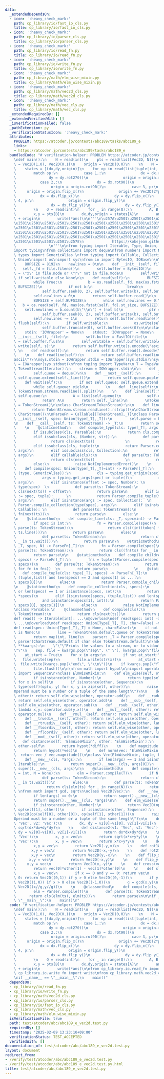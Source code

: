 ```yaml
---
data:
  _extendedDependsOn:
  - icon: ':heavy_check_mark:'
    path: cp_library/io/fast_io_cls.py
    title: cp_library/io/fast_io_cls.py
  - icon: ':heavy_check_mark:'
    path: cp_library/io/parser_cls.py
    title: cp_library/io/parser_cls.py
  - icon: ':heavy_check_mark:'
    path: cp_library/io/read_fn.py
    title: cp_library/io/read_fn.py
  - icon: ':heavy_check_mark:'
    path: cp_library/io/write_fn.py
    title: cp_library/io/write_fn.py
  - icon: ':heavy_check_mark:'
    path: cp_library/math/elm_wise_mixin.py
    title: cp_library/math/elm_wise_mixin.py
  - icon: ':heavy_check_mark:'
    path: cp_library/math/vec2d_cls.py
    title: cp_library/math/vec2d_cls.py
  - icon: ':heavy_check_mark:'
    path: cp_library/math/vec_cls.py
    title: cp_library/math/vec_cls.py
  _extendedRequiredBy: []
  _extendedVerifiedWith: []
  _isVerificationFailed: false
  _pathExtension: py
  _verificationStatusIcon: ':heavy_check_mark:'
  attributes:
    PROBLEM: https://atcoder.jp/contests/abc189/tasks/abc189_e
    links:
    - https://atcoder.jp/contests/abc189/tasks/abc189_e
  bundledCode: "# verification-helper: PROBLEM https://atcoder.jp/contests/abc189/tasks/abc189_e\n\
    \ndef main():\n    N = read(int)\n    pts = read(list[Vec2D, N])\n    \n    dx,dy\
    \ = Vec2D(1,0), Vec2D(0,1)\n    origin = Vec2D(0,0)\n    \n    M = read(int)\n\
    \    states = [(dx,dy,origin)]\n    for op in read(list[tuple[int, ...], M]):\n\
    \        match op:\n            case 1,:\n                dx = dx.rot270()\n \
    \               dy = dy.rot270()\n                origin = origin.rot270()\n \
    \           case 2,:\n                dx = dx.rot90()\n                dy = dy.rot90()\n\
    \                origin = origin.rot90()\n            case 3, p:\n           \
    \     origin = origin.flip_x()\n                origin += Vec2D(2*p,0)\n     \
    \           dx = dx.flip_x()\n                dy = dy.flip_x()\n            case\
    \ 4, p:\n                origin = origin.flip_y()\n                origin += Vec2D(0,2*p)\n\
    \                dx = dx.flip_y()\n                dy = dy.flip_y()\n        states.append((dx,dy,origin))\n\
    \        \n    Q = read(int)\n    for _ in range(Q):\n        A, B = read(tuple[int,-1])\n\
    \        x,y = pts[B]\n        dx,dy,origin = states[A]\n        ans = x*dx+y*dy\
    \ + origin\n        write(*ans)\n\n'''\n\u257A\u2501\u2501\u2501\u2501\u2501\u2501\
    \u2501\u2501\u2501\u2501\u2501\u2501\u2501\u2501\u2501\u2501\u2501\u2501\u2501\
    \u2501\u2501\u2501\u2501\u2501\u2501\u2501\u2501\u2501\u2501\u2501\u2501\u2501\
    \u2501\u2501\u2501\u2501\u2501\u2501\u2501\u2501\u2501\u2501\u2501\u2501\u2501\
    \u2501\u2501\u2501\u2501\u2501\u2501\u2501\u2501\u2501\u2501\u2501\u2501\u2501\
    \u2501\u2501\u2501\u2501\u2578\n             https://kobejean.github.io/cp-library\
    \               \n'''\n\nfrom typing import Iterable, Type, Union, overload\n\
    import typing\nfrom collections import deque\nfrom numbers import Number\nfrom\
    \ types import GenericAlias \nfrom typing import Callable, Collection, Iterator,\
    \ Union\nimport os\nimport sys\nfrom io import BytesIO, IOBase\n\n\nclass FastIO(IOBase):\n\
    \    BUFSIZE = 8192\n    newlines = 0\n\n    def __init__(self, file):\n     \
    \   self._fd = file.fileno()\n        self.buffer = BytesIO()\n        self.writable\
    \ = \"x\" in file.mode or \"r\" not in file.mode\n        self.write = self.buffer.write\
    \ if self.writable else None\n\n    def read(self):\n        BUFSIZE = self.BUFSIZE\n\
    \        while True:\n            b = os.read(self._fd, max(os.fstat(self._fd).st_size,\
    \ BUFSIZE))\n            if not b:\n                break\n            ptr = self.buffer.tell()\n\
    \            self.buffer.seek(0, 2), self.buffer.write(b), self.buffer.seek(ptr)\n\
    \        self.newlines = 0\n        return self.buffer.read()\n\n    def readline(self):\n\
    \        BUFSIZE = self.BUFSIZE\n        while self.newlines == 0:\n         \
    \   b = os.read(self._fd, max(os.fstat(self._fd).st_size, BUFSIZE))\n        \
    \    self.newlines = b.count(b\"\\n\") + (not b)\n            ptr = self.buffer.tell()\n\
    \            self.buffer.seek(0, 2), self.buffer.write(b), self.buffer.seek(ptr)\n\
    \        self.newlines -= 1\n        return self.buffer.readline()\n\n    def\
    \ flush(self):\n        if self.writable:\n            os.write(self._fd, self.buffer.getvalue())\n\
    \            self.buffer.truncate(0), self.buffer.seek(0)\n\n\nclass IOWrapper(IOBase):\n\
    \    stdin: 'IOWrapper' = None\n    stdout: 'IOWrapper' = None\n    \n    def\
    \ __init__(self, file):\n        self.buffer = FastIO(file)\n        self.flush\
    \ = self.buffer.flush\n        self.writable = self.buffer.writable\n\n    def\
    \ write(self, s):\n        return self.buffer.write(s.encode(\"ascii\"))\n   \
    \ \n    def read(self):\n        return self.buffer.read().decode(\"ascii\")\n\
    \    \n    def readline(self):\n        return self.buffer.readline().decode(\"\
    ascii\")\n\nsys.stdin = IOWrapper.stdin = IOWrapper(sys.stdin)\nsys.stdout = IOWrapper.stdout\
    \ = IOWrapper(sys.stdout)\nfrom typing import TypeVar\n_T = TypeVar('T')\n\nclass\
    \ TokenStream(Iterator):\n    stream = IOWrapper.stdin\n\n    def __init__(self):\n\
    \        self.queue = deque()\n\n    def __next__(self):\n        if not self.queue:\
    \ self.queue.extend(self._line())\n        return self.queue.popleft()\n    \n\
    \    def wait(self):\n        if not self.queue: self.queue.extend(self._line())\n\
    \        while self.queue: yield\n        \n    def _line(self):\n        return\
    \ TokenStream.stream.readline().split()\n    \n    def line(self):\n        if\
    \ self.queue:\n            A = list(self.queue)\n            self.queue.clear()\n\
    \            return A\n        return self._line()\n        \nTokenStream.default\
    \ = TokenStream()\n\nclass CharStream(TokenStream):\n\n    def line(self):\n \
    \       return TokenStream.stream.readline().rstrip()\n\nCharStream.default =\
    \ CharStream()\n\nParseFn = Callable[[TokenStream],_T]\nclass Parser:\n    def\
    \ __init__(self, spec: Union[type[_T],_T]):\n        self.parse = Parser.compile(spec)\n\
    \n    def __call__(self, ts: TokenStream) -> _T:\n        return self.parse(ts)\n\
    \    \n    @staticmethod\n    def compile_type(cls: type[_T], args = ()) -> _T:\n\
    \        if issubclass(cls, Parsable):\n            return cls.compile(*args)\n\
    \        elif issubclass(cls, (Number, str)):\n            def parse(ts: TokenStream):\n\
    \                return cls(next(ts))              \n            return parse\n\
    \        elif issubclass(cls, tuple):\n            return Parser.compile_tuple(cls,\
    \ args)\n        elif issubclass(cls, Collection):\n            return Parser.compile_collection(cls,\
    \ args)\n        elif callable(cls):\n            def parse(ts: TokenStream):\n\
    \                return cls(next(ts))              \n            return parse\n\
    \        else:\n            raise NotImplementedError()\n    \n    @staticmethod\n\
    \    def compile(spec: Union[type[_T],_T]=int) -> ParseFn[_T]:\n        if isinstance(spec,\
    \ (type, GenericAlias)):\n            cls = typing.get_origin(spec) or spec\n\
    \            args = typing.get_args(spec) or tuple()\n            return Parser.compile_type(cls,\
    \ args)\n        elif isinstance(offset := spec, Number): \n            cls =\
    \ type(spec)  \n            def parse(ts: TokenStream):\n                return\
    \ cls(next(ts)) + offset\n            return parse\n        elif isinstance(args\
    \ := spec, tuple):      \n            return Parser.compile_tuple(type(spec),\
    \ args)\n        elif isinstance(args := spec, Collection):  \n            return\
    \ Parser.compile_collection(type(spec), args)\n        elif isinstance(fn := spec,\
    \ Callable): \n            def parse(ts: TokenStream):\n                return\
    \ fn(next(ts))\n            return parse\n        else:\n            raise NotImplementedError()\n\
    \n    @staticmethod\n    def compile_line(cls: _T, spec=int) -> ParseFn[_T]:\n\
    \        if spec is int:\n            fn = Parser.compile(spec)\n            def\
    \ parse(ts: TokenStream):\n                return cls((int(token) for token in\
    \ ts.line()))\n            return parse\n        else:\n            fn = Parser.compile(spec)\n\
    \            def parse(ts: TokenStream):\n                return cls((fn(ts) for\
    \ _ in ts.wait()))\n            return parse\n\n    @staticmethod\n    def compile_repeat(cls:\
    \ _T, spec, N) -> ParseFn[_T]:\n        fn = Parser.compile(spec)\n        def\
    \ parse(ts: TokenStream):\n            return cls((fn(ts) for _ in range(N)))\n\
    \        return parse\n\n    @staticmethod\n    def compile_children(cls: _T,\
    \ specs) -> ParseFn[_T]:\n        fns = tuple((Parser.compile(spec) for spec in\
    \ specs))\n        def parse(ts: TokenStream):\n            return cls((fn(ts)\
    \ for fn in fns))  \n        return parse\n            \n    @staticmethod\n \
    \   def compile_tuple(cls: type[_T], specs) -> ParseFn[_T]:\n        if isinstance(specs,\
    \ (tuple,list)) and len(specs) == 2 and specs[1] is ...:\n            return Parser.compile_line(cls,\
    \ specs[0])\n        else:\n            return Parser.compile_children(cls, specs)\n\
    \n    @staticmethod\n    def compile_collection(cls, specs):\n        if not specs\
    \ or len(specs) == 1 or isinstance(specs, set):\n            return Parser.compile_line(cls,\
    \ *specs)\n        elif (isinstance(specs, (tuple,list)) and len(specs) == 2 \n\
    \            and isinstance(specs[1], int)):\n            return Parser.compile_repeat(cls,\
    \ specs[0], specs[1])\n        else:\n            raise NotImplementedError()\n\
    \nclass Parsable:\n    @classmethod\n    def compile(cls):\n        def parser(ts:\
    \ TokenStream):\n            return cls(next(ts))\n        return parser\n\n@overload\n\
    def read() -> Iterable[int]: ...\n@overload\ndef read(spec: int) -> list[int]:\
    \ ...\n@overload\ndef read(spec: Union[Type[_T],_T], char=False) -> _T: ...\n\
    def read(spec: Union[Type[_T],_T] = None, char=False):\n    if not char and spec\
    \ is None:\n        line = TokenStream.default.queue or TokenStream.stream.readline().split()\n\
    \        return map(int, line)\n    parser: _T = Parser.compile(spec)\n    return\
    \ parser(CharStream.default if char else TokenStream.default)\n\ndef write(*args,\
    \ **kwargs):\n    \"\"\"Prints the values to a stream, or to stdout_fast by default.\"\
    \"\"\n    sep, file = kwargs.pop(\"sep\", \" \"), kwargs.pop(\"file\", IOWrapper.stdout)\n\
    \    at_start = True\n    for x in args:\n        if not at_start:\n         \
    \   file.write(sep)\n        file.write(str(x))\n        at_start = False\n  \
    \  file.write(kwargs.pop(\"end\", \"\\n\"))\n    if kwargs.pop(\"flush\", False):\n\
    \        file.flush()\n\n\nfrom math import hypot\n\nimport operator\nfrom typing\
    \ import Sequence\n\nclass ElmWiseMixin:\n    def elm_wise(self, other, op):\n\
    \        if isinstance(other, Number):\n            return type(self)(op(x, other)\
    \ for x in self)\n        if isinstance(other, Sequence):\n            return\
    \ type(self)(op(x, y) for x, y in zip(self, other))\n        raise ValueError(\"\
    Operand must be a number or a tuple of the same length\")\n\n    def __add__(self,\
    \ other): return self.elm_wise(other, operator.add)\n    def __radd__(self, other):\
    \ return self.elm_wise(other, operator.add)\n    def __sub__(self, other): return\
    \ self.elm_wise(other, operator.sub)\n    def __rsub__(self, other): return self.elm_wise(other,\
    \ lambda x,y: operator.sub(y,x))\n    def __mul__(self, other): return self.elm_wise(other,\
    \ operator.mul)\n    def __rmul__(self, other): return self.elm_wise(other, operator.mul)\n\
    \    def __truediv__(self, other): return self.elm_wise(other, operator.truediv)\n\
    \    def __rtruediv__(self, other): return self.elm_wise(other, lambda x,y: operator.truediv(y,x))\n\
    \    def __floordiv__(self, other): return self.elm_wise(other, operator.floordiv)\n\
    \    def __rfloordiv__(self, other): return self.elm_wise(other, lambda x,y: operator.floordiv(y,x))\n\
    \    def __mod__(self, other): return self.elm_wise(other, operator.mod)\n\n \
    \   def distance(self: 'ElmWiseMixin', other: 'ElmWiseMixin'):\n        diff =\
    \ other-self\n        return hypot(*diff)\n    \n    def magnitude(vec: 'ElmWiseMixin'):\n\
    \        return hypot(*vec)\n    \n    def norm(vec: 'ElmWiseMixin'):\n      \
    \  return vec / vec.magnitude()\n\nclass Vec(ElmWiseMixin, tuple, Parsable):\n\
    \    def __new__(cls, *args):\n        if len(args) == 1 and isinstance(args[0],\
    \ Iterable):\n            return super().__new__(cls, args[0])\n        return\
    \ super().__new__(cls, args)\n\n    @classmethod\n    def compile(cls, T: type\
    \ = int, N = None):\n        elm = Parser.compile(T)\n        if N is None:\n\
    \            def parse(ts: TokenStream):\n                return cls(elm(ts) for\
    \ _ in ts.wait())\n        else:\n            def parse(ts: TokenStream):\n  \
    \              return cls(elm(ts) for _ in range(N))\n        return parse\n \
    \ \nfrom math import gcd, sqrt\n\nclass Vec2D(Vec):\n    def __new__(cls, *args):\n\
    \        if len(args) == 0:\n            return super().__new__(cls, (0,0))\n\
    \        return super().__new__(cls, *args)\n\n    def elm_wise(self, other, op):\n\
    \        if isinstance(other, Number):\n            return Vec2D(op(self[0], other),\
    \ op(self[1], other))\n        if isinstance(other, Sequence):\n            return\
    \ Vec2D(op(self[0], other[0]), op(self[1], other[1]))\n        raise ValueError(\"\
    Operand must be a number or a tuple of the same length\")\n\n    def distance(v1:\
    \ 'Vec', v2: 'Vec'):\n        dx, dy = v2[0]-v1[0], v2[1]-v1[1]\n        return\
    \ sqrt(dx*dx+dy*dy)\n    \n    def distance2(v1: 'Vec', v2: 'Vec'):\n        dx,\
    \ dy = v2[0]-v1[0], v2[1]-v1[1]\n        return dx*dx+dy*dy\n    \n    def magnitude(vec:\
    \ 'Vec'):\n        x, y = vec\n        return sqrt(x*x+y*y)\n    \n    def magnitude2(vec:\
    \ 'Vec'):\n        x, y = vec\n        return x*x+y*y\n    \n    def rot90(vec):\n\
    \        x,y = vec\n        return Vec2D(-y,x)\n    \n    def rot180(vec):\n \
    \       x,y = vec\n        return Vec2D(-x,-y)\n    \n    def rot270(vec):\n \
    \       x,y = vec\n        return Vec2D(y,-x)\n    \n    def flip_x(vec):\n  \
    \      x,y = vec\n        return Vec2D(-x,y)\n    \n    def flip_y(vec):\n   \
    \     x,y = vec\n        return Vec2D(x,-y)\n    \n    def cross(vec, other):\n\
    \        return vec[0]*other[1] - vec[1]*other[0]\n    \n    def slope_norm(vec):\n\
    \        x,y = vec\n        if x == 0 and y == 0: return vec\n        if x ==\
    \ 0: return Vec2D((0,1)) if y > 0 else Vec2D((0,-1))\n        if y == 0: return\
    \ Vec2D((1,0)) if x > 0 else Vec2D((-1,0))\n        g = gcd(x,y)\n        return\
    \ Vec2D((x//g,y//g))\n    \n    @classmethod\n    def compile(cls, T: type = int):\n\
    \        elm = Parser.compile(T)\n        def parse(ts: TokenStream):\n      \
    \      return cls(elm(ts), elm(ts))\n        return parse\n\n\nif __name__ ==\
    \ \"__main__\":\n    main()\n"
  code: "# verification-helper: PROBLEM https://atcoder.jp/contests/abc189/tasks/abc189_e\n\
    \ndef main():\n    N = read(int)\n    pts = read(list[Vec2D, N])\n    \n    dx,dy\
    \ = Vec2D(1,0), Vec2D(0,1)\n    origin = Vec2D(0,0)\n    \n    M = read(int)\n\
    \    states = [(dx,dy,origin)]\n    for op in read(list[tuple[int, ...], M]):\n\
    \        match op:\n            case 1,:\n                dx = dx.rot270()\n \
    \               dy = dy.rot270()\n                origin = origin.rot270()\n \
    \           case 2,:\n                dx = dx.rot90()\n                dy = dy.rot90()\n\
    \                origin = origin.rot90()\n            case 3, p:\n           \
    \     origin = origin.flip_x()\n                origin += Vec2D(2*p,0)\n     \
    \           dx = dx.flip_x()\n                dy = dy.flip_x()\n            case\
    \ 4, p:\n                origin = origin.flip_y()\n                origin += Vec2D(0,2*p)\n\
    \                dx = dx.flip_y()\n                dy = dy.flip_y()\n        states.append((dx,dy,origin))\n\
    \        \n    Q = read(int)\n    for _ in range(Q):\n        A, B = read(tuple[int,-1])\n\
    \        x,y = pts[B]\n        dx,dy,origin = states[A]\n        ans = x*dx+y*dy\
    \ + origin\n        write(*ans)\n\nfrom cp_library.io.read_fn import read\nfrom\
    \ cp_library.io.write_fn import write\nfrom cp_library.math.vec2d_cls import Vec2D\n\
    \nif __name__ == \"__main__\":\n    main()"
  dependsOn:
  - cp_library/io/read_fn.py
  - cp_library/io/write_fn.py
  - cp_library/math/vec2d_cls.py
  - cp_library/io/parser_cls.py
  - cp_library/io/fast_io_cls.py
  - cp_library/math/vec_cls.py
  - cp_library/math/elm_wise_mixin.py
  isVerificationFile: true
  path: test/atcoder/abc/abc189_e_vec2d.test.py
  requiredBy: []
  timestamp: '2025-02-09 13:23:10+09:00'
  verificationStatus: TEST_ACCEPTED
  verifiedWith: []
documentation_of: test/atcoder/abc/abc189_e_vec2d.test.py
layout: document
redirect_from:
- /verify/test/atcoder/abc/abc189_e_vec2d.test.py
- /verify/test/atcoder/abc/abc189_e_vec2d.test.py.html
title: test/atcoder/abc/abc189_e_vec2d.test.py
---
```

